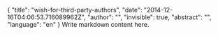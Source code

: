 {
   "title": "wish-for-third-party-authors",
   "date": "2014-12-16T04:06:53.716089962Z",
   "author": "",
   "invisible": true,
   "abstract": "",
   "language": "en"
}
Write markdown content here.